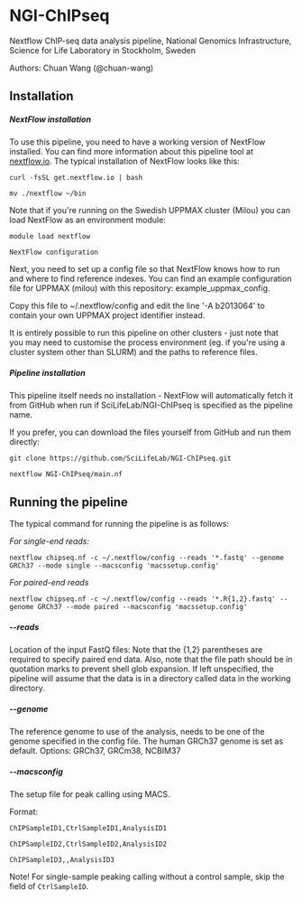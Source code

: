 # NGI-ChIPseq
Nextflow ChIP-seq data analysis pipeline, National Genomics Infrastructure, Science for Life Laboratory in Stockholm, Sweden

Authors: Chuan Wang (@chuan-wang)

## Installation

##### NextFlow installation

To use this pipeline, you need to have a working version of NextFlow installed. You can find more information about this pipeline tool at [nextflow.io](http://www.nextflow.io/). The typical installation of NextFlow looks like this:

  `curl -fsSL get.nextflow.io | bash` 

  `mv ./nextflow ~/bin`

Note that if you're running on the Swedish UPPMAX cluster (Milou) you can load NextFlow as an environment module:

  `module load nextflow`

  `NextFlow configuration`
  
  
Next, you need to set up a config file so that NextFlow knows how to run and where to find reference indexes. You can find an example configuration file for UPPMAX (milou) with this repository: example_uppmax_config.

Copy this file to ~/.nextflow/config and edit the line '-A b2013064' to contain your own UPPMAX project identifier instead.

It is entirely possible to run this pipeline on other clusters - just note that you may need to customise the process environment (eg. if you're using a cluster system other than SLURM) and the paths to reference files.

##### Pipeline installation

This pipeline itself needs no installation - NextFlow will automatically fetch it from GitHub when run if SciLifeLab/NGI-ChIPseq is specified as the pipeline name.

If you prefer, you can download the files yourself from GitHub and run them directly:

`git clone https://github.com/SciLifeLab/NGI-ChIPseq.git`

`nextflow NGI-ChIPseq/main.nf`

## Running the pipeline

The typical command for running the pipeline is as follows:

*For single-end reads:*

`nextflow chipseq.nf -c ~/.nextflow/config --reads '*.fastq' --genome GRCh37 --mode single --macsconfig 'macssetup.config'`

*For paired-end reads*

`nextflow chipseq.nf -c ~/.nextflow/config --reads '*.R{1,2}.fastq' --genome GRCh37 --mode paired --macsconfig 'macssetup.config'`

##### --reads

Location of the input FastQ files:
Note that the {1,2} parentheses are required to specify paired end data. Also, note that the file path should be in quotation marks to prevent shell glob expansion. If left unspecified, the pipeline will assume that the data is in a directory called data in the working directory.

##### --genome

The reference genome to use of the analysis, needs to be one of the genome specified in the config file. The human GRCh37 genome is set as default. Options: GRCh37, GRCm38, NCBIM37

##### --macsconfig

The setup file for peak calling using MACS. 

Format:

`ChIPSampleID1,CtrlSampleID1,AnalysisID1`

`ChIPSampleID2,CtrlSampleID2,AnalysisID2`

`ChIPSampleID3,,AnalysisID3`

Note! For single-sample peaking calling without a control sample, skip the field of `CtrlSampleID`.
